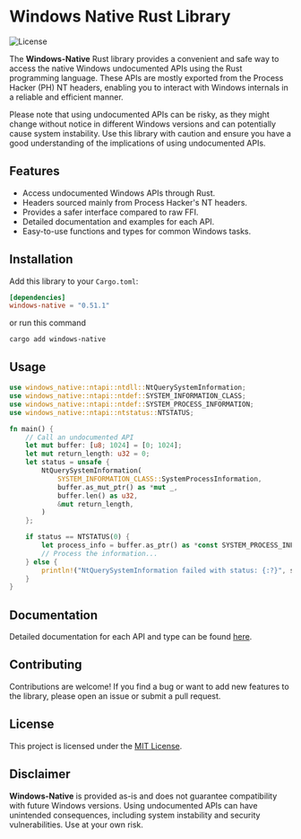 # Windows Native Rust Library

![License](https://img.shields.io/badge/license-MIT-blue)

The **Windows-Native** Rust library provides a convenient and safe way to access the native Windows undocumented APIs using the Rust programming language. These APIs are mostly exported from the Process Hacker (PH) NT headers, enabling you to interact with Windows internals in a reliable and efficient manner.

Please note that using undocumented APIs can be risky, as they might change without notice in different Windows versions and can potentially cause system instability. Use this library with caution and ensure you have a good understanding of the implications of using undocumented APIs.

## Features

- Access undocumented Windows APIs through Rust.
- Headers sourced mainly from Process Hacker's NT headers.
- Provides a safer interface compared to raw FFI.
- Detailed documentation and examples for each API.
- Easy-to-use functions and types for common Windows tasks.

## Installation

Add this library to your `Cargo.toml`:

```toml
[dependencies]
windows-native = "0.51.1"
```
or run this command

```
cargo add windows-native
```

## Usage

```rust
use windows_native::ntapi::ntdll::NtQuerySystemInformation;
use windows_native::ntapi::ntdef::SYSTEM_INFORMATION_CLASS;
use windows_native::ntapi::ntdef::SYSTEM_PROCESS_INFORMATION;
use windows_native::ntapi::ntstatus::NTSTATUS;

fn main() {
    // Call an undocumented API
    let mut buffer: [u8; 1024] = [0; 1024];
    let mut return_length: u32 = 0;
    let status = unsafe {
        NtQuerySystemInformation(
            SYSTEM_INFORMATION_CLASS::SystemProcessInformation,
            buffer.as_mut_ptr() as *mut _,
            buffer.len() as u32,
            &mut return_length,
        )
    };

    if status == NTSTATUS(0) {
        let process_info = buffer.as_ptr() as *const SYSTEM_PROCESS_INFORMATION;
        // Process the information...
    } else {
        println!("NtQuerySystemInformation failed with status: {:?}", status);
    }
}
```

## Documentation

Detailed documentation for each API and type can be found [here](https://docs.rs/windows-native/).

## Contributing

Contributions are welcome! If you find a bug or want to add new features to the library, please open an issue or submit a pull request.

## License

This project is licensed under the [MIT License](LICENSE).

## Disclaimer

**Windows-Native** is provided as-is and does not guarantee compatibility with future Windows versions. Using undocumented APIs can have unintended consequences, including system instability and security vulnerabilities. Use at your own risk.
